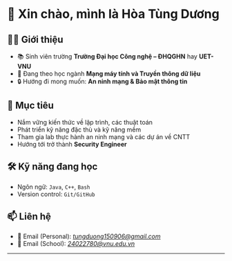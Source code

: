 # 👋 Xin chào, mình là Hòa Tùng Dương  

## 🧑‍💻 Giới thiệu
- 📚 Sinh viên trường **Trường Đại học Công nghệ – ĐHQGHN** hay **UET-VNU**
- 🔌 Đang theo học ngành **Mạng máy tính và Truyền thông dữ liệu**  
- 🔒 Hướng đi mong muốn: **An ninh mạng & Bảo mật thông tin**  

## 🚀 Mục tiêu
- Nắm vững kiến thức về lập trình, các thuật toán
- Phát triển kỹ năng đặc thù và kỹ năng mềm
- Tham gia lab thực hành an ninh mạng và các dự án về CNTT
- Hướng tới trở thành **Security Engineer**

## 🛠️ Kỹ năng đang học
- Ngôn ngữ: `Java`, `C++`, `Bash`   
- Version control: `Git/GitHub`  

## 📫 Liên hệ
- 📧 Email (Personal): *tungduong150906@gmail.com*
- 📧 Email (School): *24022780@vnu.edu.vn*  
---

